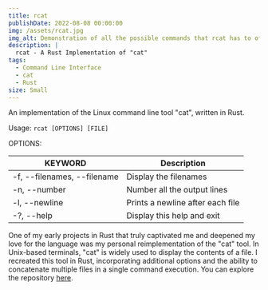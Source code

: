 ```yaml
---
title: rcat
publishDate: 2022-08-08 00:00:00
img: /assets/rcat.jpg
img_alt: Demonstration of all the possible commands that rcat has to offer.
description: |
  rcat - A Rust Implementation of "cat"
tags:
  - Command Line Interface
  - cat
  - Rust
size: Small
---
```


An implementation of the Linux command line tool "cat", written in Rust.


Usage: `rcat [OPTIONS] [FILE]`

OPTIONS:

| KEYWORD                     | Description                      |
| --------------------------- | -------------------------------- |
| -f, --filenames, --filename | Display the filenames            |
| -n, --number                | Number all the output lines      |
| -l, --newline               | Prints a newline after each file |
| -?, --help                  | Display this help and exit       |

One of my early projects in Rust that truly captivated me and deepened my love for the language was my personal reimplementation of the "cat" tool. In Unix-based terminals, "cat" is widely used to display the contents of a file. I recreated this tool in Rust, incorporating additional options and the ability to concatenate multiple files in a single command execution. You can explore the repository [here](https://github.com/Jurkyy/rcat).
